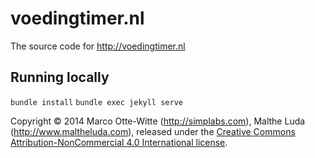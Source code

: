 # voedingtimer.nl

The source code for http://voedingtimer.nl

## Running locally

`bundle install`
`bundle exec jekyll serve`

Copyright &copy; 2014 Marco Otte-Witte (http://simplabs.com), Malthe Luda
(http://www.maltheluda.com), released under the
[Creative Commons Attribution-NonCommercial 4.0 International license](http://creativecommons.org/licenses/by-nc/4.0/).
